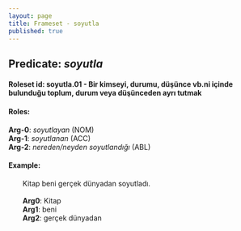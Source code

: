```yaml
---
layout: page
title: Frameset - soyutla
published: true
---
```

<h2>Predicate: <i>soyutla</i></h2>
<h4>Roleset id: soyutla.01 - Bir kimseyi, durumu, düşünce vb.ni içinde bulunduğu toplum, durum veya düşünceden ayrı tutmak<br>
<h4>Roles:</h4>
<b>Arg-0</b>: <i>soyutlayan</i>  (NOM) <br>
<b>Arg-1</b>: <i>soyutlanan</i>  (ACC) <br>
<b>Arg-2</b>: <i>nereden/neyden soyutlandığı</i>  (ABL) <br>
<h4>Example:</h4>
&emsp;&emsp;Kitap beni gerçek dünyadan soyutladı.<br><br>
&emsp;&emsp;<b>Arg0</b>:  Kitap<br>
&emsp;&emsp;<b>Arg1</b>:  beni<br>
&emsp;&emsp;<b>Arg2</b>:  gerçek dünyadan<br>

